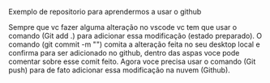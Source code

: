 Exemplo de repositorio para aprendermos a usar o github

Sempre que vc fazer alguma alteração no vscode vc tem que usar o comando (Git add .) para adicionar essa modificação (estado preparado).
O comando (git commit -m "") comita a alteração feita no seu desktop local e confirma para ser adicionado no github, dentro das aspas voce pode comentar sobre esse comit feito. 
Agora voce precisa usar o comando (Git push) para de fato adicionar essa modificação na nuvem (Github).

